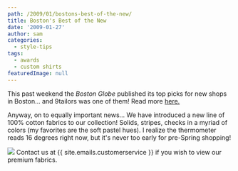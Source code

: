 ```yaml
---
path: /2009/01/bostons-best-of-the-new/
title: Boston's Best of the New
date: '2009-01-27'
author: sam
categories:
  - style-tips
tags:
  - awards
  - custom shirts
featuredImage: null
---
```

This past weekend the _Boston Globe_ published its top picks for new shops in Boston... and 9tailors was one of them! Read more [here.](http://www.boston.com/thingstodo/gallery/newshopping09?pg=38)

Anyway, on to equally important news... We have introduced a new line of 100% cotton fabrics to our collection! Solids, stripes, checks in a myriad of colors (my favorites are the soft pastel hues). I realize the thermometer reads 16 degrees right now, but it's never too early for pre-Spring shopping!

[![](http://1.bp.blogspot.com/_RlJ3L7W6dBw/SX9uk50ApII/AAAAAAAAHO0/teFsuvIccQc/s400/premiumfabrics_20080128.jpg)](http://1.bp.blogspot.com/_RlJ3L7W6dBw/SX9uk50ApII/AAAAAAAAHO0/teFsuvIccQc/s1600-h/premiumfabrics_20080128.jpg)
Contact us at {{ site.emails.customerservice }} if you wish to view our premium fabrics.